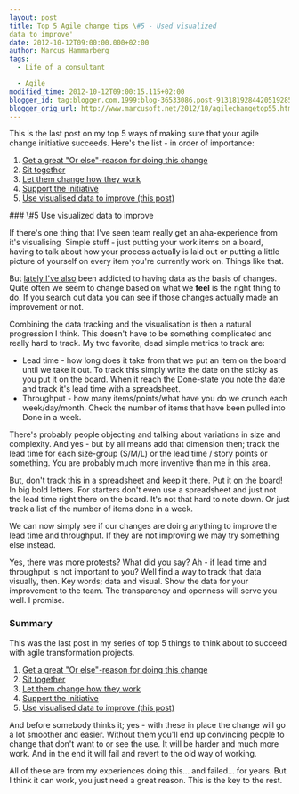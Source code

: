 ```yaml
---
layout: post
title: Top 5 Agile change tips \#5 - Used visualized
data to improve'
date: 2012-10-12T09:00:00.000+02:00
author: Marcus Hammarberg
tags:
  - Life of a consultant

  - Agile
modified_time: 2012-10-12T09:00:15.115+02:00
blogger_id: tag:blogger.com,1999:blog-36533086.post-9131819284420519285
blogger_orig_url: http://www.marcusoft.net/2012/10/agilechangetop55.html
---
```

<div class="p1">

This is the last post on my top 5 ways of making sure that your agile
change initiative succeeds. Here's the list - in order of importance:

1.  <a href="http://www.marcusoft.net/2012/10/agilechangetop51.html"
    target="_blank">Get a great "Or else"-reason for doing this change</a>
2.  <a href="http://www.marcusoft.net/2012/10/agilechangetop52.html"
    target="_blank">Sit together</a>
3.  <a href="http://www.marcusoft.net/2012/10/agilechangetop53.html"
    target="_blank">Let them change how they work</a>
4.  <a href="http://www.marcusoft.net/2012/10/agilechangetop54.html"
    target="_blank">Support the initiative</a>
5.  <a href="http://www.marcusoft.net/2012/10/agilechangetop55.html"
    target="_blank">Use visualised data to improve (this post)</a>

</div>
### \#5 Use visualized data to improve

<div>

If there's one thing that I've seen team really get an aha-experience
from it's visualising  Simple stuff - just putting your work items on a
board, having to talk about how your process actually is laid out or
putting a little picture of yourself on every item you're currently work
on. Things like that. 

</div>

<div>
</div>

<div>

But <a
href="http://www.marcusoft.net/2012/09/simple-where-do-we-spend-our-time.html"
target="_blank">lately I've also</a> been addicted to having data as the
basis of changes. Quite often we seem to change based on what we
**feel** is the right thing to do. If you search out data you can see if
those changes actually made an improvement or not. 

</div>

<div>
</div>

<div>

Combining the data tracking and the visualisation is then a natural
progression I think. This doesn't have to be something complicated and
really hard to track. My two favorite, dead simple metrics to track are:

</div>

<div>

-   Lead time - how long does it take from that we put an item on the
    board until we take it out. To track this simply write the date on
    the sticky as you put it on the board. When it reach the Done-state
    you note the date and track it's lead time with a spreadsheet.  
-   Throughput - how many items/points/what have you do we crunch each
    week/day/month. Check the number of items that have been pulled into
    Done in a week.

There's probably people objecting and talking about variations in size
and complexity. And yes - but by all means add that dimension then;
track the lead time for each size-group (S/M/L) or the lead time / story
points or something. You are probably much more inventive than me in
this area.

</div>

<div>
</div>

<div>

But, don't track this in a spreadsheet and keep it there. Put it on the
board! In big bold letters. For starters don't even use a spreadsheet
and just not the lead time right there on the board. It's not that hard
to note down. Or just track a list of the number of items done in a
week. 

</div>

<div>
</div>

<div>

We can now simply see if our changes are doing anything to improve the
lead time and throughput. If they are not improving we may try something
else instead. 

</div>

<div>
</div>

<div>

Yes, there was more protests? What did you say? Ah - if lead time and
throughput is not important to you? Well find a way to track that data
visually, then. Key words; data and visual. Show the data for your
improvement to the team. The transparency and openness will serve you
well. I promise. 

</div>

### Summary

<div>
<div class="p1">

This was the last post in my series of top 5 things to think about to
succeed with agile transformation projects.

</div>

1.  <a href="http://www.marcusoft.net/2012/10/agilechangetop51.html"
    target="_blank">Get a great "Or else"-reason for doing this change</a>
2.  <a href="http://www.marcusoft.net/2012/10/agilechangetop52.html"
    target="_blank">Sit together</a>
3.  <a href="http://www.marcusoft.net/2012/10/agilechangetop53.html"
    target="_blank">Let them change how they work</a>
4.  <a href="http://www.marcusoft.net/2012/10/agilechangetop54.html"
    target="_blank">Support the initiative</a>
5.  <a href="http://www.marcusoft.net/2012/10/agilechangetop55.html"
    target="_blank">Use visualised data to improve (this post)</a>




And before somebody thinks it; yes - with these in place the change will
go a lot smoother and easier. Without them you'll end up convincing
people to change that don't want to or see the use. It will be harder
and much more work. And in the end it will fail and revert to the old
way of working. 

</div>

<div>
</div>

<div>

All of these are from my experiences doing this... and failed... for
years. But I think it can work, you just need a great reason. This is
the key to the rest.    

</div>

<div>
</div>


